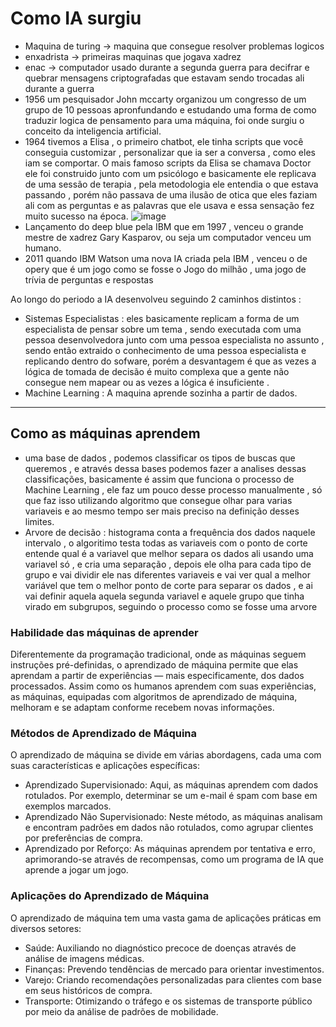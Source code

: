 
  # Como IA surgiu 
- Maquina de turing -> maquina que consegue resolver problemas logicos
- enxadrista -> primeiras maquinas que jogava xadrez 
- enac -> computador usado durante a segunda guerra para decifrar e quebrar mensagens criptografadas que estavam sendo trocadas ali durante a guerra 
- 1956 um pesquisador John mccarty organizou um congresso de um grupo de 10 pessoas apronfundando  e estudando uma forma de como traduzir logica de pensamento para uma máquina, foi onde surgiu o conceito da inteligencia artificial.
- 1964 tivemos a Elisa , o primeiro chatbot, ele tinha scripts que você conseguia customizar , personalizar que ia ser a conversa , como eles iam se comportar. O mais famoso scripts da Elisa se chamava Doctor ele foi construido junto com um psicólogo e basicamente ele replicava de uma sessão de terapia , pela metodologia ele entendia o que estava passando , porém não passava de uma ilusão de otica que eles faziam ali com as perguntas e as palavras que ele usava e essa sensação fez muito sucesso na época.
![image](https://github.com/IrisRPerrorni/IA-Generativa-com-AWS/assets/133882090/f325fc03-7411-4b99-93d6-f6942ffd997b)
- Lançamento do deep blue pela IBM que em 1997 , venceu o grande mestre de xadrez Gary Kasparov, ou seja um computador venceu um humano.
- 2011 quando IBM Watson uma nova IA criada pela IBM , venceu o de opery que é um jogo como se fosse o Jogo do milhão , uma jogo de trívia de perguntas e respostas

Ao longo do periodo a IA desenvolveu seguindo 2 caminhos distintos :
- Sistemas Especialistas : eles basicamente replicam a forma de um especialista de pensar sobre um tema  , sendo executada com uma pessoa desenvolvedora junto com uma pessoa especialista no assunto , sendo então extraido o conhecimento de uma pessoa especialista e replicando dentro do sofware, porém a desvantagem é que as vezes a lógica de tomada de decisão é muito complexa que a gente não consegue nem mapear ou as vezes a lógica é insuficiente .
- Machine Learning : A maquina aprende sozinha a partir de dados.
___________________________________________________________________________________
## Como as máquinas aprendem 
- uma base de dados , podemos classificar os tipos de buscas que queremos , e através dessa bases podemos fazer a analises dessas classificações, basicamente é assim que funciona o processo de Machine Learning , ele faz um pouco desse processo manualmente , só que faz isso utilizando algoritmo que consegue olhar para varias variaveis e ao mesmo tempo ser mais preciso na definição desses limites.
- Arvore de decisão : histograma conta a frequência dos dados naquele intervalo , o algoritimo testa todas as variaveis com o ponto de corte entende qual é a variavel que melhor separa os dados ali usando uma variavel só , e cria uma separação , depois ele olha para cada tipo de grupo e vai dividir ele nas diferentes variaveis e vai ver qual a melhor variável que tem o melhor ponto de corte para separar os dados , e ai vai definir aquela aquela segunda variavel e aquele grupo que tinha virado em subgrupos, seguindo o processo como se fosse uma arvore 
### Habilidade das máquinas de aprender
Diferentemente da programação tradicional, onde as máquinas seguem instruções pré-definidas, o aprendizado de máquina permite que elas aprendam a partir de experiências — mais especificamente, dos dados processados. Assim como os humanos aprendem com suas experiências, as máquinas, equipadas com algoritmos de aprendizado de máquina, melhoram e se adaptam conforme recebem novas informações.
### Métodos de Aprendizado de Máquina
O aprendizado de máquina se divide em várias abordagens, cada uma com suas características e aplicações específicas:

- Aprendizado Supervisionado: Aqui, as máquinas aprendem com dados rotulados. Por exemplo, determinar se um e-mail é spam com base em exemplos marcados.
- Aprendizado Não Supervisionado: Neste método, as máquinas analisam e encontram padrões em dados não rotulados, como agrupar clientes por preferências de compra.
- Aprendizado por Reforço: As máquinas aprendem por tentativa e erro, aprimorando-se através de recompensas, como um programa de IA que aprende a jogar um jogo.

### Aplicações do Aprendizado de Máquina
O aprendizado de máquina tem uma vasta gama de aplicações práticas em diversos setores:
- Saúde: Auxiliando no diagnóstico precoce de doenças através de análise de imagens médicas.
- Finanças: Prevendo tendências de mercado para orientar investimentos.
- Varejo: Criando recomendações personalizadas para clientes com base em seus históricos de compra.
- Transporte: Otimizando o tráfego e os sistemas de transporte público por meio da análise de padrões de mobilidade.





